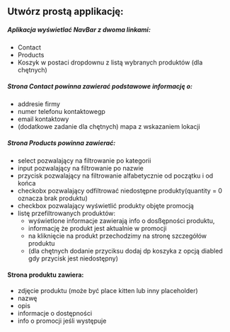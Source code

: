 ## Utwórz prostą applikację: 
        
##### Aplikacja wyświetlać NavBar z dwoma linkami:
- Contact
- Products
- Koszyk w postaci dropdownu z listą wybranych produktów (dla chętnych)
##### Strona Contact powinna zawierać podstawowe informację o:
- addresie firmy
- numer telefonu kontaktowegp
- email kontaktowy
- (dodatkowe zadanie dla chętnych) mapa z wskazaniem  lokacji
##### Strona Products powinna zawierać:
- select pozwalający na filtrowanie po kategorii 
- input pozwalający na filtrowanie po nazwie 
- przycisk pozwalający na filtrowanie alfabetycznie od początku i od końca 
- checkobx pozwalający odfiltrować niedostępne produkty(quantity = 0 oznacza brak produktu)
- checkbox pozwalający wyświetlić produkty objęte promocją  
- listę przefiltrowanych produktów:
   - wyświetlone informacje zawierają info o dosßępności produktu,
   - informację że produkt jest aktualnie w promocji
   - na kliknięcie na produkt przechodzimy na stronę szczegółów produktu
   - (dla chętnych dodanie przyciksu dodaj dp koszyka z opcją diabled gdy przycisk jest niedostępny)
#### Strona produktu zawiera:
- zdjęcie produktu (może być place kitten lub inny placeholder)
- nazwę
- opis
- informacje o dostępności 
- info o promocji jeśli występuje

